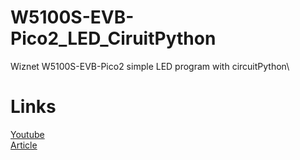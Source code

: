 # W5100S-EVB-Pico2_LED_CiruitPython
Wiznet W5100S-EVB-Pico2 simple LED program with circuitPython\
# Links
[Youtube]() \
[Article]()
